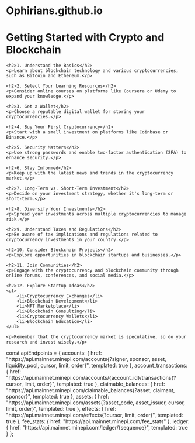 # Ophirians.github.io
<!DOCTYPE html>
<html>
<head>
    <meta charset="UTF-8">
    <title>Getting Started with Crypto and Blockchain</title>
</head>
<body>
    <h1>Getting Started with Crypto and Blockchain</h1>

    <h2>1. Understand the Basics</h2>
    <p>Learn about blockchain technology and various cryptocurrencies, such as Bitcoin and Ethereum.</p>

    <h2>2. Select Your Learning Resources</h2>
    <p>Consider online courses on platforms like Coursera or Udemy to expand your knowledge.</p>

    <h2>3. Get a Wallet</h2>
    <p>Choose a reputable digital wallet for storing your cryptocurrencies.</p>

    <h2>4. Buy Your First Cryptocurrency</h2>
    <p>Start with a small investment on platforms like Coinbase or Binance.</p>

    <h2>5. Security Matters</h2>
    <p>Use strong passwords and enable two-factor authentication (2FA) to enhance security.</p>

    <h2>6. Stay Informed</h2>
    <p>Keep up with the latest news and trends in the cryptocurrency market.</p>

    <h2>7. Long-Term vs. Short-Term Investment</h2>
    <p>Decide on your investment strategy, whether it's long-term or short-term.</p>

    <h2>8. Diversify Your Investments</h2>
    <p>Spread your investments across multiple cryptocurrencies to manage risk.</p>

    <h2>9. Understand Taxes and Regulations</h2>
    <p>Be aware of tax implications and regulations related to cryptocurrency investments in your country.</p>

    <h2>10. Consider Blockchain Projects</h2>
    <p>Explore opportunities in blockchain startups and businesses.</p>

    <h2>11. Join Communities</h2>
    <p>Engage with the cryptocurrency and blockchain community through online forums, conferences, and social media.</p>

    <h2>12. Explore Startup Ideas</h2>
    <ul>
        <li>Cryptocurrency Exchanges</li>
        <li>Blockchain Development</li>
        <li>NFT Marketplace</li>
        <li>Blockchain Consulting</li>
        <li>Cryptocurrency Wallets</li>
        <li>Blockchain Education</li>
    </ul>

    <p>Remember that the cryptocurrency market is speculative, so do your research and invest wisely.</p>
</body>
</html>
const apiEndpoints = {
  accounts: {
    href: "https://api.mainnet.minepi.com/accounts{?signer, sponsor, asset, liquidity_pool, cursor, limit, order}",
    templated: true
  },
  account_transactions: {
    href: "https://api.mainnet.minepi.com/accounts/{account_id}/transactions{?cursor, limit, order}",
    templated: true
  },
  claimable_balances: {
    href: "https://api.mainnet.minepi.com/claimable_balances{?asset, claimant, sponsor}",
    templated: true
  },
  assets: {
    href: "https://api.mainnet.minepi.com/assets{?asset_code, asset_issuer, cursor, limit, order}",
    templated: true
  },
  effects: {
    href: "https://api.mainnet.minepi.com/effects{?cursor, limit, order}",
    templated: true
  },
  fee_stats: {
    href: "https://api.mainnet.minepi.com/fee_stats"
  },
  ledger: {
    href: "https://api.mainnet.minepi.com/ledger/{sequence}",
    templated: true
  }
};

